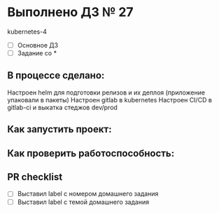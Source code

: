 # Выполнено ДЗ № 27
kubernetes-4
 - [ ] Основное ДЗ
 - [ ] Задание со *

## В процессе сделано:
Настроен helm для подготовки релизов и их деплоя (приложение упаковали в пакеты)
Настроен gitlab в kubernetes
Настроен СI/CD в gitlab-ci и выкатка стеджов dev/prod

## Как запустить проект:

## Как проверить работоспособность:

## PR checklist
 - [ ] Выставил label с номером домашнего задания
 - [ ] Выставил label с темой домашнего задания
